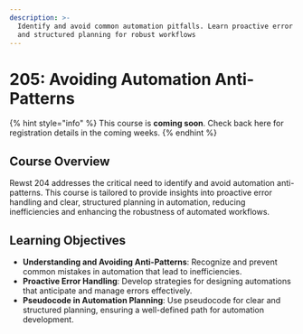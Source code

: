 ```yaml
---
description: >-
  Identify and avoid common automation pitfalls. Learn proactive error handling
  and structured planning for robust workflows
---
```


# 205: Avoiding Automation Anti-Patterns

{% hint style="info" %}
This course is **coming soon**. Check back here for registration details in the coming weeks.
{% endhint %}

## **Course Overview**

Rewst 204 addresses the critical need to identify and avoid automation anti-patterns. This course is tailored to provide insights into proactive error handling and clear, structured planning in automation, reducing inefficiencies and enhancing the robustness of automated workflows.

## **Learning Objectives**

* **Understanding and Avoiding Anti-Patterns**: Recognize and prevent common mistakes in automation that lead to inefficiencies.
* **Proactive Error Handling**: Develop strategies for designing automations that anticipate and manage errors effectively.
* **Pseudocode in Automation Planning**: Use pseudocode for clear and structured planning, ensuring a well-defined path for automation development.

